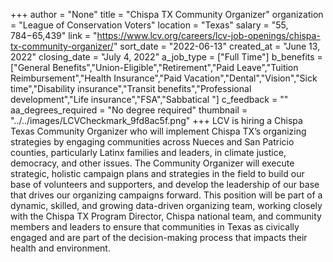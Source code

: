 +++
author = "None"
title = "Chispa TX Community Organizer"
organization = "League of Conservation Voters"
location = "Texas"
salary = "$55,784-$65,439"
link = "https://www.lcv.org/careers/lcv-job-openings/chispa-tx-community-organizer/"
sort_date = "2022-06-13"
created_at = "June 13, 2022"
closing_date = "July 4, 2022"
a_job_type = ["Full Time"]
b_benefits = ["General Benefits","Union-Eligible","Retirement","Paid Leave","Tuition Reimbursement","Health Insurance","Paid Vacation","Dental","Vision","Sick time","Disability insurance","Transit benefits","Professional development","Life insurance","FSA","Sabbatical "]
c_feedback = ""
aa_degrees_required = "No degree required"
thumbnail = "../../images/LCVCheckmark_9fd8ac5f.png"
+++
LCV is hiring a Chispa Texas Community Organizer who will implement Chispa TX’s organizing strategies by engaging communities across Nueces and San Patricio counties, particularly Latinx families and leaders, in climate justice, democracy, and other issues. The Community Organizer will execute strategic, holistic campaign plans and strategies in the field to build our base of volunteers and supporters, and develop the leadership of our base that drives our organizing campaigns forward. This position will be part of a dynamic, skilled, and growing data-driven organizing team, working closely with the Chispa TX Program Director, Chispa national team, and community members and leaders to ensure that communities in Texas as civically engaged and are part of the decision-making process that impacts their health and environment. 

